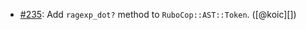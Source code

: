* [#235](https://github.com/rubocop-hq/rubocop-ast/pull/235): Add `ragexp_dot?` method to `RuboCop::AST::Token`. ([@koic][])
